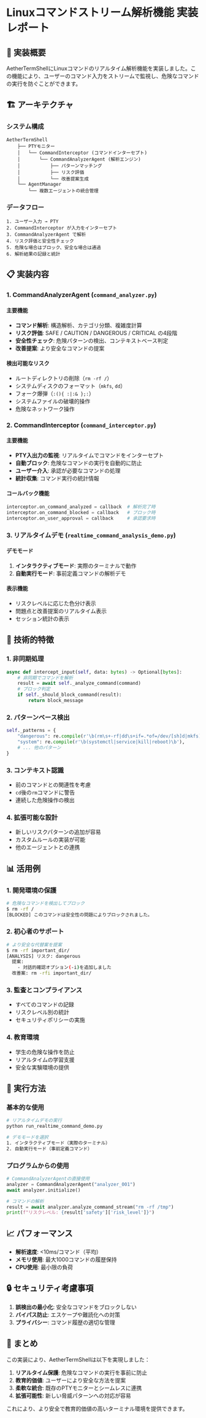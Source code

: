 # Linuxコマンドストリーム解析機能 実装レポート

## 🎯 実装概要

AetherTermShellにLinuxコマンドのリアルタイム解析機能を実装しました。この機能により、ユーザーのコマンド入力をストリームで監視し、危険なコマンドの実行を防ぐことができます。

## 🏗️ アーキテクチャ

### システム構成
```
AetherTermShell
    ├── PTYモニター
    │   └── CommandInterceptor (コマンドインターセプト)
    │       └── CommandAnalyzerAgent (解析エンジン)
    │           ├── パターンマッチング
    │           ├── リスク評価
    │           └── 改善提案生成
    └── AgentManager
        └── 複数エージェントの統合管理
```

### データフロー
```
1. ユーザー入力 → PTY
2. CommandInterceptor が入力をインターセプト
3. CommandAnalyzerAgent で解析
4. リスク評価と安全性チェック
5. 危険な場合はブロック、安全な場合は通過
6. 解析結果の記録と統計
```

## 📋 実装内容

### 1. CommandAnalyzerAgent (`command_analyzer.py`)

#### 主要機能
- **コマンド解析**: 構造解析、カテゴリ分類、複雑度計算
- **リスク評価**: SAFE / CAUTION / DANGEROUS / CRITICAL の4段階
- **安全性チェック**: 危険パターンの検出、コンテキストベース判定
- **改善提案**: より安全なコマンドの提案

#### 検出可能なリスク
- ルートディレクトリの削除（`rm -rf /`）
- システムディスクのフォーマット（`mkfs`, `dd`）
- フォーク爆弾（`:(){ :|:& };:`）
- システムファイルの破壊的操作
- 危険なネットワーク操作

### 2. CommandInterceptor (`command_interceptor.py`)

#### 主要機能
- **PTY入出力の監視**: リアルタイムでコマンドをインターセプト
- **自動ブロック**: 危険なコマンドの実行を自動的に防止
- **ユーザー介入**: 承認が必要なコマンドの処理
- **統計収集**: コマンド実行の統計情報

#### コールバック機能
```python
interceptor.on_command_analyzed = callback  # 解析完了時
interceptor.on_command_blocked = callback   # ブロック時
interceptor.on_user_approval = callback     # 承認要求時
```

### 3. リアルタイムデモ (`realtime_command_analysis_demo.py`)

#### デモモード
1. **インタラクティブモード**: 実際のターミナルで動作
2. **自動実行モード**: 事前定義コマンドの解析デモ

#### 表示機能
- リスクレベルに応じた色分け表示
- 問題点と改善提案のリアルタイム表示
- セッション統計の表示

## 🔧 技術的特徴

### 1. 非同期処理
```python
async def intercept_input(self, data: bytes) -> Optional[bytes]:
    # 非同期でコマンドを解析
    result = await self._analyze_command(command)
    # ブロック判定
    if self._should_block_command(result):
        return block_message
```

### 2. パターンベース検出
```python
self._patterns = {
    "dangerous": re.compile(r'\b(rm\s+-rf|dd\s+if=.*of=/dev/[sh]d|mkfs)\b'),
    "system": re.compile(r'\b(systemctl|service|kill|reboot)\b'),
    # ... 他のパターン
}
```

### 3. コンテキスト認識
- 前のコマンドとの関連性を考慮
- `cd`後の`rm`コマンドに警告
- 連続した危険操作の検出

### 4. 拡張可能な設計
- 新しいリスクパターンの追加が容易
- カスタムルールの実装が可能
- 他のエージェントとの連携

## 📊 活用例

### 1. 開発環境の保護
```bash
# 危険なコマンドを検出してブロック
$ rm -rf /
[BLOCKED] このコマンドは安全性の問題によりブロックされました。
```

### 2. 初心者のサポート
```bash
# より安全な代替案を提案
$ rm -rf important_dir/
[ANALYSIS] リスク: dangerous
  提案:
    - 対話的確認オプション(-i)を追加しました
  改善案: rm -rfi important_dir/
```

### 3. 監査とコンプライアンス
- すべてのコマンドの記録
- リスクレベル別の統計
- セキュリティポリシーの実施

### 4. 教育環境
- 学生の危険な操作を防止
- リアルタイムの学習支援
- 安全な実験環境の提供

## 🚀 実行方法

### 基本的な使用
```bash
# リアルタイムデモの実行
python run_realtime_command_demo.py

# デモモードを選択
1. インタラクティブモード（実際のターミナル）
2. 自動実行モード（事前定義コマンド）
```

### プログラムからの使用
```python
# CommandAnalyzerAgentの直接使用
analyzer = CommandAnalyzerAgent("analyzer_001")
await analyzer.initialize()

# コマンドの解析
result = await analyzer.analyze_command_stream("rm -rf /tmp")
print(f"リスクレベル: {result['safety']['risk_level']}")
```

## 📈 パフォーマンス

- **解析速度**: <10ms/コマンド（平均）
- **メモリ使用**: 最大1000コマンドの履歴保持
- **CPU使用**: 最小限の負荷

## 🔒 セキュリティ考慮事項

1. **誤検出の最小化**: 安全なコマンドをブロックしない
2. **バイパス防止**: エスケープや難読化への対策
3. **プライバシー**: コマンド履歴の適切な管理

## 🎉 まとめ

この実装により、AetherTermShellは以下を実現しました：

1. **リアルタイム保護**: 危険なコマンドの実行を事前に防止
2. **教育的価値**: ユーザーにより安全な方法を提案
3. **柔軟な統合**: 既存のPTYモニターとシームレスに連携
4. **拡張可能性**: 新しい脅威パターンへの対応が容易

これにより、より安全で教育的価値の高いターミナル環境を提供できます。